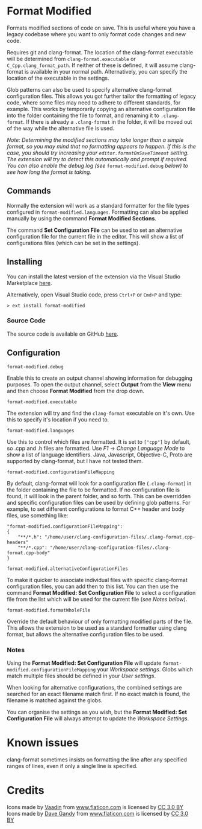 # Format Modified

Formats modified sections of code on save. This is useful where you have a legacy codebase where you want to only format code changes and new code.

Requires git and clang-format. The location of the clang-format executable will be determined from `clang-format.executable` or `C_Cpp.clang_format_path`. If neither of these is defined, it will assume clang-format is available in your normal path. Alternatively, you can specify the location of the executable in the settings.

Glob patterns can also be used to specify alternative clang-format configuration files. This allows you got further tailor the formatting of legacy code, where some files may need to adhere to different standards, for example. This works by temporarily copying an alternative configuration file into the folder containing the file to format, and renaming it to `.clang-format`. If there is already a `.clang-format` in the folder, it will be moved out of the way while the alternative file is used.

*Note: Determining the modified sections may take longer than a simple format, so you may mind that no formatting appears to happen. If this is the case, you should try increasing your `editor.formatOnSaveTimeout` setting. The extension will try to detect this automatically and prompt if required. You can also enable the debug log (see* `format-modified.debug` *below) to see how long the format is taking.*

## Commands

Normally the extension will work as a standard formatter for the file types configured in `format-modified.languages`. Formatting can also be applied manually by using the command **Format Modified Sections**.

The command **Set Configuration File** can be used to set an alternative configuration file for the current file in the editor. This will show a list of configurations files (which can be set in the settings).

## Installing

You can install the latest version of the extension via the Visual Studio Marketplace [here](https://marketplace.visualstudio.com/items?itemName=Gruntfuggly.format-modified).

Alternatively, open Visual Studio code, press `Ctrl+P` or `Cmd+P` and type:

    > ext install format-modified

### Source Code

The source code is available on GitHub [here](https://github.com/Gruntfuggly/format-modified).

## Configuration

`format-modified.debug`

Enable this to create an output channel showing information for debugging purposes. To open the output channel, select **Output** from the **View** menu and then choose **Format Modified** from the drop down.

`format-modified.executable`

The extension will try and find the `clang-format` executable on it's own. Use this to specify it's location if you need to.

`format-modified.languages`

Use this to control which files are formatted. It is set to `["cpp"]` by default, so .cpp and .h files are formatted. Use *F1* -> *Change Language Mode* to show a list of language identifiers. Java, Javascript, Objective-C, Proto are supported by clang-format, but I have not tested them.

`format-modified.configurationFileMapping`

By default, clang-format will look for a configuration file (`.clang-format`) in the folder containing the file to be formatted. If no configuration file is found, it will look in the parent folder, and so forth. This can be overridden and specific configuration files can be used by defining glob patterns. For example, to set different configurations to format C++ header and body files, use something like:
```
"format-modified.configurationFileMapping":
{
    "**/*.h": "/home/user/clang-configuration-files/.clang-format.cpp-headers"
    "**/*.cpp": "/home/user/clang-configuration-files/.clang-format.cpp-body"
}
```

`format-modified.alternativeConfigurationFiles`

To make it quicker to associate individual files with specific clang-format configuration files, you can add then to this list. You can then use the command **Format Modified: Set Configuration File** to select a configuration file from the list which will be used for the current file (*see Notes below*).

`format-modified.formatWholeFile`

Override the default behaviour of only formatting modified parts of the file. This allows the extension to be used as a standard formatter using clang format, but allows the alternative configuration files to be used.

### Notes

Using the **Format Modified: Set Configuration File** will update `format-modified.configurationFileMapping` your *Workspace settings*. Globs which match multiple files should be defined in your *User settings*.

When looking for alternative configurations, the combined settings are searched for an exact filename match first. If no exact match is found, the filename is matched against the globs.

You can organise the settings as you wish, but the **Format Modified: Set Configuration File** will always attempt to update the *Workspace Settings*.

# Known issues

clang-format sometimes insists on formatting the line after any specified ranges of lines, even if only a single line is specified.

# Credits

<div>Icons made by <a href="https://www.flaticon.com/authors/vaadin" title="Vaadin">Vaadin</a> from <a href="https://www.flaticon.com/" title="Flaticon">www.flaticon.com</a> is licensed by <a href="http://creativecommons.org/licenses/by/3.0/" title="Creative Commons BY 3.0" target="_blank">CC 3.0 BY</a></div>

<div>Icons made by <a href="https://www.flaticon.com/authors/dave-gandy" title="Dave Gandy">Dave Gandy</a> from <a href="https://www.flaticon.com/" title="Flaticon">www.flaticon.com</a> is licensed by <a href="http://creativecommons.org/licenses/by/3.0/" title="Creative Commons BY 3.0" target="_blank">CC 3.0 BY</a></div>